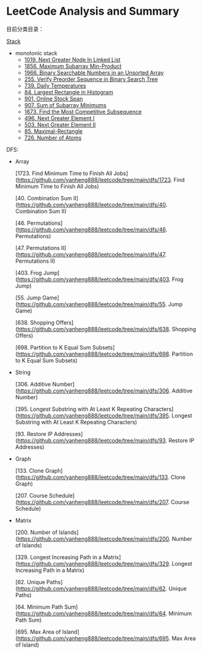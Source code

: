 # LeetCode Analysis and Summary

目前分类目录：

[Stack](https://github.com/yanheng888/leetcode/tree/main/stack)
* monotonic stack
  * [1019. Next Greater Node In Linked List ](https://github.com/yanheng888/leetcode/tree/main/stack/1019.%20Next%20Greater%20Node%20In%20Linked%20List)
  * [1856. Maximum Subarray Min-Product](https://github.com/yanheng888/leetcode/tree/main/stack/1856.%20Maximum%20Subarray%20Min-Product)
  * [1966. Binary Searchable Numbers in an Unsorted Array](https://github.com/yanheng888/leetcode/tree/main/stack/1966.%20Binary%20Searchable%20Numbers%20in%20an%20Unsorted%20Array)
  * [255. Verify Preorder Sequence in Binary Search Tree](https://github.com/yanheng888/leetcode/tree/main/stack/255.%20Verify%20Preorder%20Sequence%20in%20Binary%20Search%20Tree)
  * [739. Daily Temperatures](https://github.com/yanheng888/leetcode/tree/main/stack/739.%20Daily%20Temperatures)
  * [84. Largest Rectangle in Histogram](https://github.com/yanheng888/leetcode/tree/main/stack/84.%20Largest%20Rectangle%20in%20Histogram)
  * [901. Online Stock Span](https://github.com/yanheng888/leetcode/tree/main/stack/901.%20Online%20Stock%20Span)
  * [907. Sum of Subarray Minimums](https://github.com/yanheng888/leetcode/tree/main/stack/907.%20Sum%20of%20Subarray%20Minimums)
  * [1673. Find the Most Competitive Subsequence](https://github.com/yanheng888/leetcode/tree/main/stack/1673.%20Find%20the%20Most%20Competitive%20Subsequence)
  * [496. Next Greater Element I](https://github.com/yanheng888/leetcode/tree/main/stack/496.%20Next%20Greater%20Element%20I)
  * [503. Next Greater Element II](https://github.com/yanheng888/leetcode/tree/main/stack/503.%20Next%20Greater%20Element%20II)
  * [85. Maximal-Rectangle](https://github.com/yanheng888/leetcode/tree/main/stack/85.%20Maximal-Rectangle)
  * [726. Number of Atoms](https://github.com/yanheng888/leetcode/tree/main/stack/726.%20Number%20of%20Atoms)



DFS:

- Array

  [1723. Find Minimum Time to Finish All Jobs](https://github.com/yanheng888/leetcode/tree/main/dfs/1723. Find Minimum Time to Finish All Jobs)

  [40. Combination Sum II](https://github.com/yanheng888/leetcode/tree/main/dfs/40. Combination Sum II)

  [46. Permutations](https://github.com/yanheng888/leetcode/tree/main/dfs/46. Permutations)

  [47. Permutations II](https://github.com/yanheng888/leetcode/tree/main/dfs/47. Permutations II)

  [403. Frog Jump](https://github.com/yanheng888/leetcode/tree/main/dfs/403. Frog Jump)

  [55. Jump Game](https://github.com/yanheng888/leetcode/tree/main/dfs/55. Jump Game)

  [638. Shopping Offers](https://github.com/yanheng888/leetcode/tree/main/dfs/638. Shopping Offers)

  [698. Partition to K Equal Sum Subsets](https://github.com/yanheng888/leetcode/tree/main/dfs/698. Partition to K Equal Sum Subsets)

- String

  [306. Additive Number](https://github.com/yanheng888/leetcode/tree/main/dfs/306. Additive Number)

  [395. Longest Substring with At Least K Repeating Characters](https://github.com/yanheng888/leetcode/tree/main/dfs/395. Longest Substring with At Least K Repeating Characters)

  [93. Restore IP Addresses](https://github.com/yanheng888/leetcode/tree/main/dfs/93. Restore IP Addresses)

- Graph

  [133. Clone Graph](https://github.com/yanheng888/leetcode/tree/main/dfs/133. Clone Graph)

  [207. Course Schedule](https://github.com/yanheng888/leetcode/tree/main/dfs/207. Course Schedule)

- Matrix

  [200. Number of Islands](https://github.com/yanheng888/leetcode/tree/main/dfs/200. Number of Islands)

  [329. Longest Increasing Path in a Matrix](https://github.com/yanheng888/leetcode/tree/main/dfs/329. Longest Increasing Path in a Matrix)

  [62. Unique Paths](https://github.com/yanheng888/leetcode/tree/main/dfs/62. Unique Paths)

  [64. Minimum Path Sum](https://github.com/yanheng888/leetcode/tree/main/dfs/64. Minimum Path Sum)

  [695. Max Area of Island](https://github.com/yanheng888/leetcode/tree/main/dfs/695. Max Area of Island)

  

